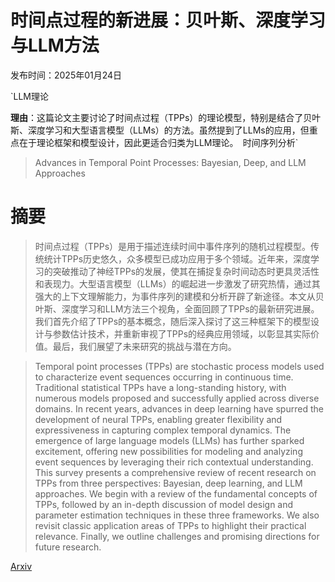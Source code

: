 # 时间点过程的新进展：贝叶斯、深度学习与LLM方法

发布时间：2025年01月24日

`LLM理论

**理由**：这篇论文主要讨论了时间点过程（TPPs）的理论模型，特别是结合了贝叶斯、深度学习和大型语言模型（LLMs）的方法。虽然提到了LLMs的应用，但重点在于理论框架和模型设计，因此更适合归类为LLM理论。` `时间序列分析`

> Advances in Temporal Point Processes: Bayesian, Deep, and LLM Approaches

# 摘要

> 时间点过程（TPPs）是用于描述连续时间中事件序列的随机过程模型。传统统计TPPs历史悠久，众多模型已成功应用于多个领域。近年来，深度学习的突破推动了神经TPPs的发展，使其在捕捉复杂时间动态时更具灵活性和表现力。大型语言模型（LLMs）的崛起进一步激发了研究热情，通过其强大的上下文理解能力，为事件序列的建模和分析开辟了新途径。本文从贝叶斯、深度学习和LLM方法三个视角，全面回顾了TPPs的最新研究进展。我们首先介绍了TPPs的基本概念，随后深入探讨了这三种框架下的模型设计与参数估计技术，并重新审视了TPPs的经典应用领域，以彰显其实际价值。最后，我们展望了未来研究的挑战与潜在方向。

> Temporal point processes (TPPs) are stochastic process models used to characterize event sequences occurring in continuous time. Traditional statistical TPPs have a long-standing history, with numerous models proposed and successfully applied across diverse domains. In recent years, advances in deep learning have spurred the development of neural TPPs, enabling greater flexibility and expressiveness in capturing complex temporal dynamics. The emergence of large language models (LLMs) has further sparked excitement, offering new possibilities for modeling and analyzing event sequences by leveraging their rich contextual understanding. This survey presents a comprehensive review of recent research on TPPs from three perspectives: Bayesian, deep learning, and LLM approaches. We begin with a review of the fundamental concepts of TPPs, followed by an in-depth discussion of model design and parameter estimation techniques in these three frameworks. We also revisit classic application areas of TPPs to highlight their practical relevance. Finally, we outline challenges and promising directions for future research.

[Arxiv](https://arxiv.org/abs/2501.14291)